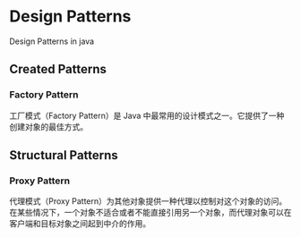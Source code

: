 # Design Patterns
Design Patterns in java

## Created Patterns

### Factory Pattern
工厂模式（Factory Pattern）是 Java 中最常用的设计模式之一。它提供了一种创建对象的最佳方式。

## Structural Patterns

### Proxy Pattern
代理模式（Proxy Pattern）为其他对象提供一种代理以控制对这个对象的访问。在某些情况下，一个对象不适合或者不能直接引用另一个对象，而代理对象可以在客户端和目标对象之间起到中介的作用。
